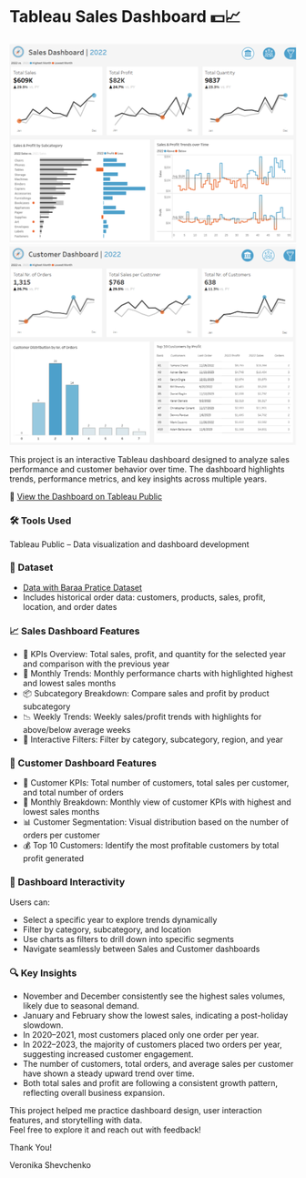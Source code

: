 # Tableau Sales Dashboard 💵📈

![Sales Dashboard Preview](preview/sales_dashboard.png)
![Customer Dashboard Preview](preview/customer_dashboard.png)

This project is an interactive Tableau dashboard designed to analyze sales performance
and customer behavior over time. 
The dashboard highlights trends, performance metrics, and key insights
across multiple years.

🔗 [View the Dashboard on Tableau Public](https://public.tableau.com/views/Book1_17466211513670/CustomerDashboard?:language=en-US&publish=yes&:sid=&:redirect=auth&:display_count=n&:origin=viz_share_link)

### 🛠 Tools Used
Tableau Public – Data visualization and dashboard development

### 📁 Dataset
- [Data with Baraa Pratice Dataset](https://www.datawithbaraa.com/tableau/tableau-sales-project-thank-you/)
- Includes historical order data: customers, products, sales, profit, location, and order dates

### 📈 Sales Dashboard Features
- 📌 KPIs Overview: Total sales, profit, and quantity for the selected year and comparison with the previous year
- 📆 Monthly Trends: Monthly performance charts with highlighted highest and lowest sales months
- 📦 Subcategory Breakdown: Compare sales and profit by product subcategory
- 📉 Weekly Trends: Weekly sales/profit trends with highlights for above/below average weeks
- 🧭 Interactive Filters: Filter by category, subcategory, region, and year

### 👥 Customer Dashboard Features
- 🧮 Customer KPIs: Total number of customers, total sales per customer, and total number of orders
- 📅 Monthly Breakdown: Monthly view of customer KPIs with highest and lowest sales months
- 📊 Customer Segmentation: Visual distribution based on the number of orders per customer
- 💰 Top 10 Customers: Identify the most profitable customers by total profit generated

### 🔧 Dashboard Interactivity
Users can:
- Select a specific year to explore trends dynamically
- Filter by category, subcategory, and location
- Use charts as filters to drill down into specific segments
- Navigate seamlessly between Sales and Customer dashboards

### 🔍 Key Insights
- November and December consistently see the highest sales volumes, likely due to seasonal demand.
- January and February show the lowest sales, indicating a post-holiday slowdown.
- In 2020–2021, most customers placed only one order per year.
- In 2022–2023, the majority of customers placed two orders per year, suggesting increased customer engagement.
- The number of customers, total orders, and average sales per customer have shown a steady upward trend over time.
- Both total sales and profit are following a consistent growth pattern, reflecting overall business expansion.


This project helped me practice dashboard design, user interaction features, and storytelling with data.  
Feel free to explore it and reach out with feedback!

Thank You!

Veronika Shevchenko

